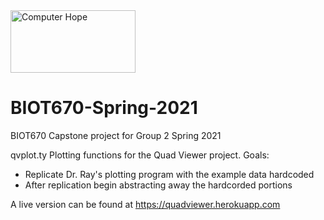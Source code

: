 <img src="https://user-images.githubusercontent.com/58052327/111859380-e4739d00-8916-11eb-8628-4aa8ae9ac950.png" width="200" height="100" alt="Computer Hope">

# BIOT670-Spring-2021
BIOT670 Capstone project for Group 2 Spring 2021

qvplot.ty
Plotting functions for the Quad Viewer project.
Goals:
- Replicate Dr. Ray's plotting program with the example data hardcoded
- After replication begin abstracting away the hardcorded portions

A live version can be found at https://quadviewer.herokuapp.com
